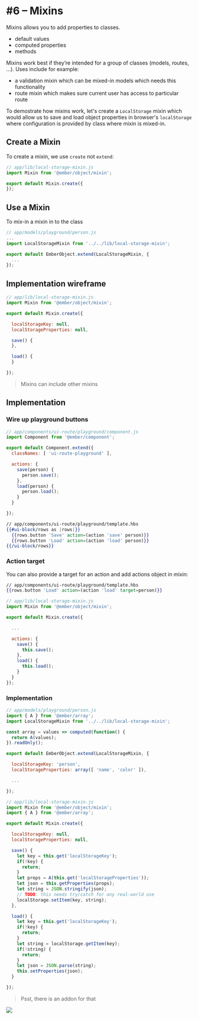 # #6 – Mixins

Mixins allows you to add properties to classes.

* default values
* computed properties
* methods

Mixins work best if they’re intended for a group of classes (models, routes, …). Uses include for example:

* a validation mixin which can be mixed-in models which needs this functionality
* route mixin which makes sure current user has access to particular route

To demostrate how mixins work, let's create a `LocalStorage` mixin which would allow us to save and load object properties in browser's `localStorage` where configuration is provided by class where mixin is mixed-in.

## Create a Mixin

To create a mixin, we use `create` not `extend`:

``` js
// app/lib/local-storage-mixin.js
import Mixin from '@ember/object/mixin';

export default Mixin.create({
});
```

## Use a Mixin

To mix-in a mixin in to the class

``` js
// app/models/playground/person.js
...
import LocalStorageMixin from '../../lib/local-storage-mixin';

export default EmberObject.extend(LocalStorageMixin, {
  ...
});
```

## Implementation wireframe

``` js
// app/lib/local-storage-mixin.js
import Mixin from '@ember/object/mixin';

export default Mixin.create({

  localStorageKey: null,
  localStorageProperties: null,

  save() {
  },

  load() {
  }

});
```

> Mixins can include other mixins

## Implementation

### Wire up playground buttons

``` js
// app/components/ui-route/playground/component.js
import Component from '@ember/component';

export default Component.extend({
  classNames: [ 'ui-route-playground' ],

  actions: {
    save(person) {
      person.save();
    },
    load(person) {
      person.load();
    }
  }

});
```

``` hbs
// app/components/ui-route/playground/template.hbs
{{#ui-block/rows as |rows|}}
  {{rows.button 'Save' action=(action 'save' person)}}
  {{rows.button 'Load' action=(action 'load' person)}}
{{/ui-block/rows}}
```

### Action target

You can also provide a target for an action and add actions object in mixin:

``` hbs
// app/components/ui-route/playground/template.hbs
{{rows.button 'Load' action=(action 'load' target=person)}}
```

``` js
// app/lib/local-storage-mixin.js
import Mixin from '@ember/object/mixin';

export default Mixin.create({

  ...

  actions: {
    save() {
      this.save();
    },
    load() {
      this.load();
    }
  }
});
```

### Implementation

``` js
// app/models/playground/person.js
import { A } from '@ember/array';
import LocalStorageMixin from '../../lib/local-storage-mixin';

const array = values => computed(function() {
  return A(values);
}).readOnly();

export default EmberObject.extend(LocalStorageMixin, {

  localStorageKey: 'person',
  localStorageProperties: array([ 'name', 'color' ]),

  ...

});
```

``` js
// app/lib/local-storage-mixin.js
import Mixin from '@ember/object/mixin';
import { A } from '@ember/array';

export default Mixin.create({

  localStorageKey: null,
  localStorageProperties: null,

  save() {
    let key = this.get('localStorageKey');
    if(!key) {
      return;
    }
    let props = A(this.get('localStorageProperties'));
    let json = this.getProperties(props);
    let string = JSON.stringify(json);
    // TODO: this needs try/catch for any real-world use
    localStorage.setItem(key, string);
  },

  load() {
    let key = this.get('localStorageKey');
    if(!key) {
      return;
    }
    let string = localStorage.getItem(key);
    if(!string) {
      return;
    }
    let json = JSON.parse(string);
    this.setProperties(json);
  }

});
```

> Psst, there is an addon for that

![](https://d2mxuefqeaa7sj.cloudfront.net/s_712FFFA8D1C3FDC1CE138A57CE1FF4925D6BFDA523F5A746B2D94F6FD7BB2C9C_1520963943918_Screen+Shot+2018-03-13+at+19.58.52.png)
